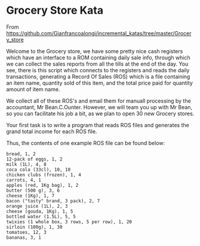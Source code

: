 # Grocery Store Kata

From <https://github.com/Gianfrancoalongi/incremental_katas/tree/master/Grocery_store>

Welcome to the Grocery store, we have some pretty nice cash registers which have an
interface to a ROM containing daily sale info, through which we can collect the sales
reports from all the tills at the end of the day. You see, there is this script which
connects to the registers and reads the daily transactions, generating a
Record Of Sales (ROS) which is a file containing an item name, quantity sold of this
item, and the total price paid for quantity amount of item name.

We collect all of these ROS's and email them for manuall processing by the accountant,
Mr Bean.C.Ounter. However, we will team you up with Mr Bean, so you can facilitate
his job a bit, as we plan to open 30 new Grocery stores.

Your first task is to write a program that reads ROS files and generates the grand
total income for each ROS file.

Thus, the contents of one example ROS file can be found below:

```csv
bread, 1, 2
12-pack of eggs, 1, 2
milk (1L), 4, 8
coca cola (33cl), 10, 10
chicken clubs (frozen), 1, 4
carrots, 4, 1
apples (red, 1Kg bag), 1, 2
butter (500 g), 3, 6
cheese (1Kg), 1, 7
bacon ("tasty" brand, 3 pack), 2, 7
orange juice (1L), 2, 3
cheese (gouda, 1Kg), 1, 5
bottled water (1.5L), 5, 5
twixies (1 whole box, 3 rows, 5 per row), 1, 20
sirloin (100g), 1, 30
tomatoes, 12, 3
bananas, 3, 1
```
